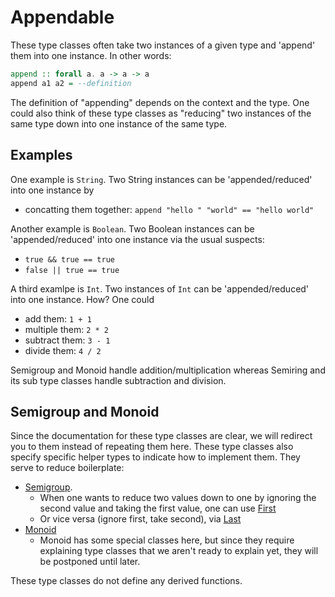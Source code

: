 # Appendable

These type classes often take two instances of a given type and 'append' them into one instance. In other words:
```purescript
append :: forall a. a -> a -> a
append a1 a2 = --definition
```
The definition of "appending" depends on the context and the type. One could also think of these type classes as "reducing" two instances of the same type down into one instance of the same type.

## Examples

One example is `String`. Two String instances can be 'appended/reduced' into one instance by
- concatting them together: `append "hello " "world" == "hello world"`

Another example is `Boolean`. Two Boolean instances can be 'appended/reduced' into one instance via the usual suspects:
- `true && true == true`
- `false || true == true`

A third examlpe is `Int`. Two instances of `Int` can be 'appended/reduced' into one instance. How? One could
- add them: `1 + 1`
- multiple them: `2 * 2`
- subtract them: `3 - 1`
- divide them: `4 / 2`

Semigroup and Monoid handle addition/multiplication whereas Semiring and its sub type classes handle subtraction and division.

## Semigroup and Monoid

Since the documentation for these type classes are clear, we will redirect you to them instead of repeating them here. These type classes also specify specific helper types to indicate how to implement them. They serve to reduce boilerplate:
- [Semigroup](https://pursuit.purescript.org/packages/purescript-prelude/4.1.0/docs/Data.Semigroup).
    - When one wants to reduce two values down to one by ignoring the second value and taking the first value, one can use [First](https://pursuit.purescript.org/packages/purescript-prelude/4.1.0/docs/Data.Semigroup.First)
    - Or vice versa (ignore first, take second), via [Last](https://pursuit.purescript.org/packages/purescript-prelude/4.1.0/docs/Data.Semigroup.Last)
- [Monoid](https://pursuit.purescript.org/packages/purescript-prelude/4.1.0/docs/Data.Monoid)
    - Monoid has some special classes here, but since they require explaining type classes that we aren't ready to explain yet, they will be postponed until later.


These type classes do not define any derived functions.
